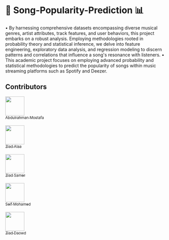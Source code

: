 # 🎵 Song-Popularity-Prediction 📊
• By harnessing comprehensive datasets encompassing diverse musical genres, artist attributes, track features, and user behaviors, this project embarks on a robust analysis. Employing methodologies rooted in probability theory and statistical inference, we delve into feature engineering, exploratory data analysis, and regression modeling to discern patterns and correlations that influence a song's resonance with listeners.
• This academic project focuses on employing advanced probability and statistical methodologies to predict the popularity of songs within music streaming platforms such as Spotify and Deezer.


 ## Contributors
[<img src="https://github.com/Abdulrahman-Mostafa10.png" width="60px;"/><br /><sub>Abdulrahman Mostafa</sub><br/>](https://github.com/Abdelruhman-Mostafa10/)<br/>
[<img src="https://github.com/zeyadalaa1225.png" width="60px;"/><br /><sub>Ziad Alaa</sub><br/>](https://github.com/zeyadalaa1225/) <br/>
[<img src="https://github.com/zizoisprogramming.png" width="60px;"/><br /><sub>Ziad Samer</sub><br/>](https://github.com/zizoisprogramming/) <br/>
[<img src="https://github.com/Seif-abdelbaky.png" width="60px;"/><br /><sub>Seif Mohamed</sub><br/>](https://github.com/Seif-abdelbaky/) <br/>
[<img src="https://github.com/Zeyad-Daowd.png" width="60px;"/><br /><sub>Ziad Daowd</sub><br/>](https://github.com/Zeyad-Daowd/) 
